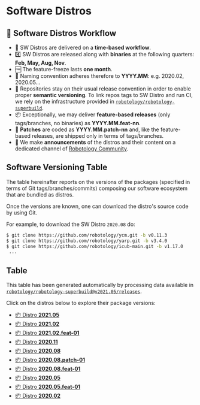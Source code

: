 Software Distros
===

## 🚀 Software Distros Workflow
- 📅 SW Distros are delivered on a **time-based workflow**.
- 4️⃣ SW Distros are released along with **binaries** at the following quarters: **Feb, May, Aug, Nov**.
- 🆓 The feature-freeze lasts **one month**.
- 📛 Naming convention adheres therefore to **YYYY.MM**: e.g. 2020.02, 2020.05...
- 📝 Repositories stay on their usual release convention in order to enable proper **semantic versioning**. To link repos tags to SW Distro and run CI, we rely on the infrastructure provided in [`robotology/robotology-superbuild`](https://github.com/robotology/robotology-superbuild).
- 📦 Exceptionally, we may deliver **feature-based releases** (only tags/branches, no binaries) as **YYYY.MM.feat-nn**.
- 🐞 **Patches** are coded as **YYYY.MM.patch-nn** and, like the feature-based releases, are shipped only in terms of tags/branches.
- 📢 We make **announcements** of the distros and their content on a dedicated channel of [Robotology Community](https://github.com/robotology/community/discussions/categories/releases).

## Software Versioning Table
The table hereinafter reports on the versions of the packages (specified in terms of Git tags/branches/commits)
composing our software ecosystem that are bundled as distros.

Once the versions are known, one can download the distro's source code by using Git.

For example, to download the SW Distro `2020.08` do:
```sh
$ git clone https://github.com/robotology/ycm.git -b v0.11.3
$ git clone https://github.com/robotology/yarp.git -b v3.4.0
$ git clone https://github.com/robotology/icub-main.git -b v1.17.0
 ...
```

## Table
This table has been generated automatically by processing data available in [`robotology/robotology-superbuild@v2021.05/releases`](https://github.com/robotology/robotology-superbuild/tree/v2021.05/releases).

Click on the distros below to explore their package versions:

- [📦 Distro **2021.05**](./2021.05.md)
- [📦 Distro **2021.02**](./2021.02.md)
- [📦 Distro **2021.02.feat-01**](./2021.02.feat-01.md)
- [📦 Distro **2020.11**](./2020.11.md)
- [📦 Distro **2020.08**](./2020.08.md)
- [📦 Distro **2020.08.patch-01**](./2020.08.patch-01.md)
- [📦 Distro **2020.08.feat-01**](./2020.08.feat-01.md)
- [📦 Distro **2020.05**](./2020.05.md)
- [📦 Distro **2020.05.feat-01**](./2020.05.feat-01.md)
- [📦 Distro **2020.02**](./2020.02.md)
